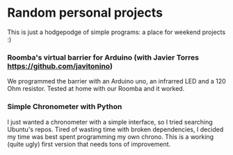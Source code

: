 # Random personal projects
This is just a hodgepodge of simple programs: a place for weekend projects :)  

### Roomba's virtual barrier for Arduino (with Javier Torres https://github.com/javitonino)
We programmed the barrier with an Arduino uno, an infrarred LED and a 120 Ohm resistor. Tested at home with our Roomba and it worked.


### Simple Chronometer with Python
I just wanted a chronometer with a simple interface, so I tried searching Ubuntu's repos.
Tired of wasting time with broken dependencies, I decided my time was best spent
programming my own chrono. This is a working (quite ugly) first version that needs
tons of improvement.

